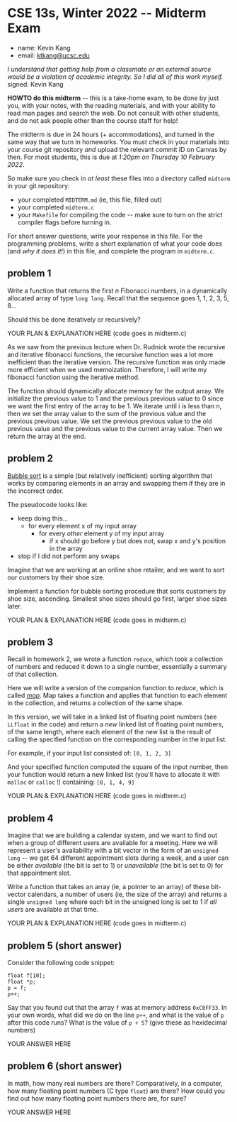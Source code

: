 # CSE 13s, Winter 2022 -- Midterm Exam

  * name: Kevin Kang
  * email: ktkang@ucsc.edu

*I understand that getting help from a classmate or an external source would
be a violation of academic integrity. So I did all of this work myself.*
signed: Kevin Kang


**HOWTO do this midterm** -- this is a take-home exam, to be done by just you,
with your notes, with the reading materials, and with your ability to read man
pages and search the web. Do not consult with other students, and do not ask
people other than the course staff for help!

The midterm is due in 24 hours (+ accommodations), and turned in the same way
that we turn in homeworks. You must check in your materials into your
course git repository *and* upload the relevant commit ID on Canvas by then.
For most students, this is due at *1:20pm on Thursday 10 February 2022*. 

So make sure you check in *at least* these files into a directory called
`midterm` in your git repository:
  * your completed `MIDTERM.md` (ie, this file, filled out)
  * your completed `midterm.c`
  * your `Makefile` for compiling the code -- make sure to turn on the strict
    compiler flags before turning in.

For short answer questions, write your response in this file. For the
programming problems, write a short explanation of what your code does (and *why
it does it!*) in this file, and complete the program in `midterm.c`.

## problem 1

Write a function that returns the first *n* Fibonacci numbers, in a dynamically
allocated array of type `long long`. Recall that the sequence goes 1, 1, 2, 3,
5, 8...

Should this be done iteratively or recursively?

YOUR PLAN & EXPLANATION HERE (code goes in midterm.c)

As we saw from the previous lecture when Dr. Rudnick wrote the recursive and iterative fibonacci functions, the recursive function was a lot more inefficient than the iterative version. The recursive function was only made more efficient when we used memoization. Therefore, I will write my fibonacci function using the iterative method.

The function should dynamically allocate memory for the output array. We initialize the previous value to 1 and the previous previous value to 0 since we want the first entry of the array to be 1. We iterate until i is less than n, then we set the array value to the sum of the previous value and the previous previous value. We set the previous previous value to the old previous value and the previous value to the current array value. Then we return the array at the end.

## problem 2

[Bubble sort](https://en.wikipedia.org/wiki/Bubble_sort) is a simple (but
relatively inefficient) sorting algorithm that works by comparing elements in an
array and swapping them if they are in the incorrect order.

The pseudocode looks like:

* keep doing this...
  * for every element x of my input array
    * for every *other* element y of my input array
      * if x should go before y but does not, swap x and y's position in the
        array
* stop if I did not perform any swaps

Imagine that we are working at an online shoe retailer, and we want to sort our
customers by their shoe size.

Implement a function for bubble sorting procedure that sorts customers by shoe
size, ascending. Smallest shoe sizes should go first, larger shoe sizes later.

YOUR PLAN & EXPLANATION HERE (code goes in midterm.c)

## problem 3

Recall in homework 2, we wrote a function `reduce`, which took a collection of
numbers and reduced it down to a single number, essentially a summary of that
collection.

Here we will write a version of the companion function to *reduce*, which is
called [*map*](https://en.wikipedia.org/wiki/Map_(higher-order_function)). Map
takes a function and applies that function to each element in the collection,
and returns a collection of the same shape.

In this version, we will take in a linked list of floating point numbers (see
`LLfloat` in the code) and return a *new* linked list of floating point numbers,
of the same length, where each element of the new list is the result of calling
the specified function on the corresponding number in the input list.

For example, if your input list consisted of:
`[0, 1, 2, 3]`

And your specified function computed the square of the input number, then your
function would return a new linked list (you'll have to allocate it with
`malloc` or `calloc` !) containing:
`[0, 1, 4, 9]`

YOUR PLAN & EXPLANATION HERE (code goes in midterm.c)


## problem 4

Imagine that we are building a calendar system, and we want to find out when a
group of different users are available for a meeting. Here we will represent a
user's availability with a bit vector in the form of an `unsigned long` -- we
get 64 different appointment slots during a week, and a user can be either
*available* (the bit is set to 1) or *unavailable* (the bit is set to 0) for
that appointment slot.

Write a function that takes an array (ie, a pointer to an array) of these
bit-vector calendars, a number of users (ie, the size of the array) and returns
a single `unsigned long` where each bit in the unsigned long is set to 1 if *all
users* are available at that time.

YOUR PLAN & EXPLANATION HERE (code goes in midterm.c)

## problem 5 (short answer)

Consider the following code snippet:

```
float f[10];
float *p;
p = f;
p++;
```

Say that you found out that the array `f` was at memory address `0xC0FF33`. In
your own words, what did we do on the line `p++`, and what is the value of `p`
after this code runs? What is the value of `p + 5`? (give these as hexidecimal
numbers)

YOUR ANSWER HERE

## problem 6 (short answer)
In math, how many real numbers are there? Comparatively, in a computer, how many
floating point numbers (C type `float`) are there? How could you find out how
many floating point numbers there are, for sure?

YOUR ANSWER HERE
